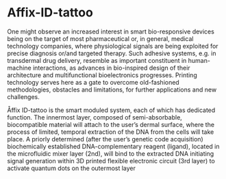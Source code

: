 # Affix-ID-tattoo
One might observe an increased interest in smart bio-responsive devices being on the target of most pharmaceutical or, in general, medical technology companies, where physiological signals are being exploited for precise diagnosis or/and targeted therapy. Such adhesive systems, e.g. in transdermal drug delivery, resemble as important constituent in human-machine interactions, as advances in bio-inspired design of their architecture and multifunctional bioelectronics progresses. Printing technology serves here as a gate to overcome old-fashioned methodologies, obstacles and limitations, for further applications and new challenges.

Åffix ID-tattoo is the smart moduled system, each of which has dedicated function. The  innermost layer, composed of semi-absorbable, biocompatible material will attach to the user’s  dermal surface, where the process of limited, temporal extraction of the DNA from the cells will take  place. A priorly determined (after the user’s genetic code acquisition) biochemically established  DNA-complementary reagent (ligand), located in the microfluidic mixer layer (2nd), will bind to the  extracted DNA initiating signal generation within 3D printed flexible electronic circuit (3rd layer) to  activate quantum dots on the outermost layer

